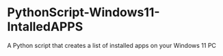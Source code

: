 # PythonScript-Windows11-IntalledAPPS
A Python script that creates a list of installed apps on your Windows 11 PC

